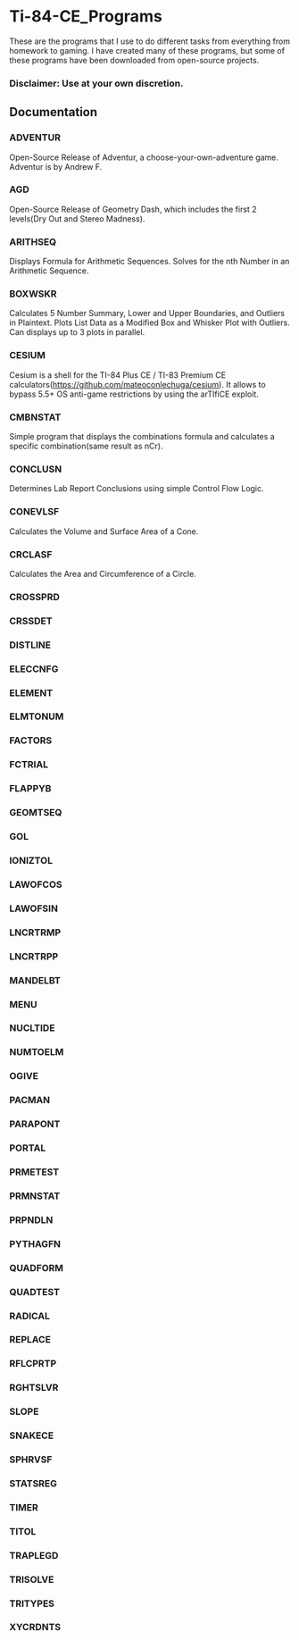 # Ti-84-CE_Programs
These are the programs that I use to do different tasks from everything from homework to gaming. I have created many of these programs, but some of these programs have been downloaded from open-source projects.

### Disclaimer: Use at your own discretion.

## Documentation
### ADVENTUR
Open-Source Release of Adventur, a choose-your-own-adventure game. Adventur is by Andrew F.

### AGD
Open-Source Release of Geometry Dash, which includes the first 2 levels(Dry Out and Stereo Madness).

### ARITHSEQ
Displays Formula for Arithmetic Sequences. Solves for the nth Number in an Arithmetic Sequence.

### BOXWSKR
Calculates 5 Number Summary, Lower and Upper Boundaries, and Outliers in Plaintext. Plots List Data as a Modified Box and Whisker Plot with Outliers. Can displays up to 3 plots in parallel.

### CESIUM
Cesium is a shell for the TI-84 Plus CE / TI-83 Premium CE calculators(https://github.com/mateoconlechuga/cesium). It allows to bypass 5.5+ OS anti-game restrictions by using the arTIfiCE exploit.

### CMBNSTAT
Simple program that displays the combinations formula and calculates a specific combination(same result as nCr).

### CONCLUSN
Determines Lab Report Conclusions using simple Control Flow Logic.

### CONEVLSF
Calculates the Volume and Surface Area of a Cone.

### CRCLASF
Calculates the Area and Circumference of a Circle.

### CROSSPRD

### CRSSDET

### DISTLINE

### ELECCNFG

### ELEMENT

### ELMTONUM

### FACTORS

### FCTRIAL

### FLAPPYB

### GEOMTSEQ

### GOL

### IONIZTOL

### LAWOFCOS

### LAWOFSIN

### LNCRTRMP

### LNCRTRPP

### MANDELBT

### MENU

### NUCLTIDE

### NUMTOELM

### OGIVE

### PACMAN

### PARAPONT

### PORTAL

### PRMETEST

### PRMNSTAT

### PRPNDLN

### PYTHAGFN

### QUADFORM

### QUADTEST

### RADICAL

### REPLACE

### RFLCPRTP

### RGHTSLVR

### SLOPE

### SNAKECE

### SPHRVSF

### STATSREG

### TIMER

### TITOL

### TRAPLEGD

### TRISOLVE

### TRITYPES

### XYCRDNTS
